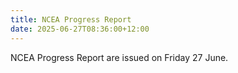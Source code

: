 ```yaml
---
title: NCEA Progress Report
date: 2025-06-27T08:36:00+12:00
---
```

NCEA Progress Report are issued on Friday 27 June.
